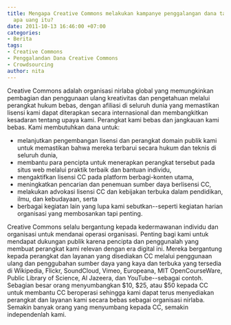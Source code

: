 ```yaml
---
title: Mengapa Creative Commons melakukan kampanye penggalangan dana tahunan? Untuk
  apa uang itu?
date: 2011-10-13 16:46:00 +07:00
categories:
- Berita
tags:
- Creative Commons
- Penggalandan Dana Creative Commons
- Crowdsourcing
author: nita
---
```


Creative Commons adalah organisasi nirlaba global yang memungkinkan pembagian dan penggunaan ulang kreativitas dan pengetahuan melalui perangkat hukum bebas, dengan afiliasi di seluruh dunia yang memastikan lisensi kami dapat diterapkan secara internasional dan membangkitkan kesadaran tentang upaya kami. Perangkat kami bebas dan jangkauan kami bebas. Kami membutuhkan dana untuk:

* melanjutkan pengembangan lisensi dan perangkat domain publik kami untuk memastikan bahwa mereka terbarui secara hukum dan teknis di seluruh dunia,
* membantu para pencipta untuk menerapkan perangkat tersebut pada situs web melalui praktik terbaik dan bantuan individu,
* mengaktifkan lisensi CC pada platform berbagi-konten utama,
* meningkatkan pencarian dan penemuan sumber daya berlisensi CC,
* melakukan advokasi lisensi CC dan kebijakan terbuka dalam pendidikan, ilmu, dan kebudayaan, serta
* berbagai kegiatan lain yang lupa kami sebutkan--seperti kegiatan harian organisasi yang membosankan tapi penting.

Creative Commons selalu bergantung kepada kedermawanan individu dan organisasi untuk mendanai operasi organisasi. Penting bagi kami untuk mendapat dukungan publik karena pencipta dan penggunalah yang membuat perangkat kami relevan dengan era digital ini. Mereka bergantung kepada perangkat dan layanan yang disediakan CC melalui penggunaan ulang dan penggubahan sumber daya yang kaya dan terbuka yang tersedia di Wikipedia, Flickr, SoundCloud, Vimeo, Europeana, MIT OpenCourseWare, Public Library of Science, Al Jazeera, dan YouTube--sebagai contoh. Sebagian besar orang menyumbangkan $10, $25, atau $50 kepada CC untuk membantu CC beroperasi sehingga kami dapat terus menyediakan perangkat dan layanan kami secara bebas sebagai organisasi nirlaba. Semakin banyak orang yang menyumbang kepada CC, semakin independenlah kami.